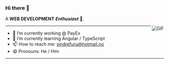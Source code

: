 ### Hi there 👋

<!--
**siifux/siifux** is a ✨ _special_ ✨ repository because its `README.md` (this file) appears on your GitHub profile.
-->

A **WEB DEVELOPMENT** ***Enthusiast*** 🚀.
 

<img align="right" alt="GIF" src="https://i.pinimg.com/originals/e4/26/70/e426702edf874b181aced1e2fa5c6cde.gif" />

----

- 🔭 I’m currently working @ PayEx
- 🌱 I’m currently learning Angular / TypeScript
- 📫 How to reach me: sindrefuru@hotmail.no
- 😄 Pronouns: He / Him

----
